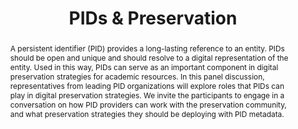 ---
abstract: 'A persistent identifier (PID) provides a long-lasting reference to an entity.
  PIDs should be open and unique and should resolve to a digital representation of
  the entity. Used in this way, PIDs can serve as an important component in digital
  preservation strategies for academic resources.

  In this panel discussion, representatives from leading PID organizations will explore
  roles that PIDs can play in digital preservation strategies. We invite the participants
  to engage in a conversation on how PID providers can work with the preservation
  community, and what preservation strategies they should be deploying with PID metadata.'
creators:
- Meadows, Alice
- Hendricks, Ginny
- Cousijn, Helena
date: null
document_url: https://services.phaidra.univie.ac.at/api/object/o:1081746/download
grand_parent: iPRES
institutions: []
keywords: []
landing_page_url: https://phaidra.univie.ac.at/o:1081746
language: eng
layout: publication
license: CC BY 4.0 International
notes_url: null
parent: iPRES 2019
publication_type: paper
size: 129159
slides_url: null
source_name: iPRES
title: 'PIDs & Preservation '
year: 2019
---